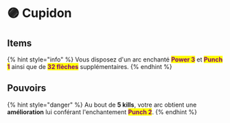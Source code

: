 # 🟣 Cupidon

## Items

{% hint style="info" %}
Vous disposez d'un arc enchanté <mark style="color:purple;">**Power 3**</mark> et <mark style="color:purple;">**Punch 1**</mark> ainsi que de <mark style="color:purple;">**32 flèches**</mark> supplémentaires.
{% endhint %}

## Pouvoirs

{% hint style="danger" %}
Au bout de **5 kills**, votre arc obtient une **amélioration** lui conférant l'enchantement <mark style="color:purple;">**Punch 2**</mark>.
{% endhint %}
